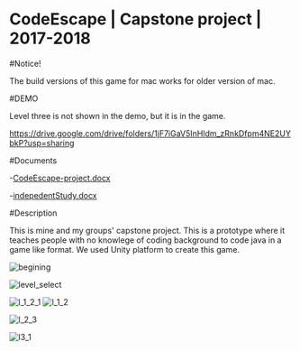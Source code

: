 # CodeEscape | Capstone project | 2017-2018

#Notice!

The build versions of this game for mac works for older version of mac.


#DEMO

Level three is not shown in the demo, but it is in the game.

https://drive.google.com/drive/folders/1jF7iGaV5InHldm_zRnkDfpm4NE2UYbkP?usp=sharing

#Documents

-[CodeEscape-project.docx](https://github.com/btebe/CodeEscape/files/8525238/CodeEscape-project.docx)

-[indepedentStudy.docx](https://github.com/btebe/CodeEscape/files/8525246/indepedentStudy.docx)


#Description

This is mine and my groups' capstone project. This is a prototype where it teaches people with no knowlege of coding background to code java in a game like format. We used Unity platform to create this game. 



![begining](https://user-images.githubusercontent.com/61168223/164303089-46c55ef1-bbbc-46cf-83f3-2d546dbe4ff8.png)

![level_select](https://user-images.githubusercontent.com/61168223/164303044-193c45b8-02da-4e3a-ab9d-00f73aa1997b.png)

![l_1_2_1](https://user-images.githubusercontent.com/61168223/164302809-12ab157c-bacc-43f1-a5d9-035e8a9b2701.png)
![l_1_2](https://user-images.githubusercontent.com/61168223/164305596-60508bec-076b-4e66-833d-a3614c672619.png)

![l_2_3](https://user-images.githubusercontent.com/61168223/164302884-a66dcb89-8b71-4616-a609-9fd820afa8bc.png)

![l3_1](https://user-images.githubusercontent.com/61168223/164302944-f6ebefa8-8be5-4dc6-918f-a3a07113462f.png)
